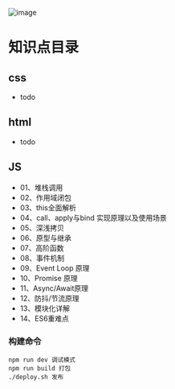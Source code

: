 ![image](http://zff-img.lshwn.cn/4432_1.jpg)  


# 知识点目录
## css
- todo
## html
- todo
## JS
- 01、堆栈调用
- 02、作用域闭包
- 03、this全面解析
- 04、call、apply与bind 实现原理以及使用场景
- 05、深浅拷贝
- 06、原型与继承
- 07、高阶函数
- 08、事件机制
- 09、Event Loop 原理
- 10、Promise 原理
- 11、Async/Await原理
- 12、防抖/节流原理
- 13、模块化详解
- 14、ES6重难点
### 构建命令
``` 
npm run dev 调试模式
npm run build 打包
./deploy.sh 发布
```